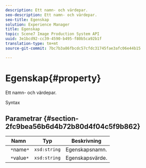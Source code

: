 ```yaml
---
description: Ett namn- och värdepar.
seo-description: Ett namn- och värdepar.
seo-title: Egenskap
solution: Experience Manager
title: Egenskap
topic: Scene7 Image Production System API
uuid: 3e1bcd92-cc39-4590-b495-f80b5ca92b1f
translation-type: tm+mt
source-git-commit: 7bc7b3a86fbcdc57cfdc31745fae3afc06e44b15

---
```



# Egenskap{#property}

Ett namn- och värdepar.

Syntax

## Parametrar {#section-2fc9bea56b6d4b72b80d4f04c5f9b862}

| Namn | Typ | Beskrivning |
|---|---|---|
| ` *`name`*` | `xsd:string` | Egenskapsnamn. |
| ` *`value`*` | `xsd:string` | Egenskapsvärde. |

